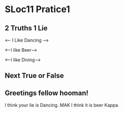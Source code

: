 # SLoc11 Pratice1

## 2 Truths 1 Lie
<-- I Like Dancing -->

<--I like Beer-->

<--I like Diving-->

## Next True or False

## Greetings fellow hooman!

I think your lie is Dancing. MAK
I think it is beer Kappa
